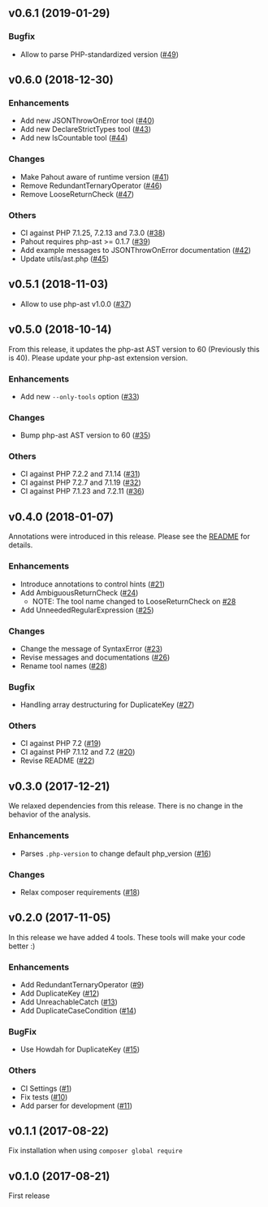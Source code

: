 ## v0.6.1 (2019-01-29)

### Bugfix

- Allow to parse PHP-standardized version ([#49](https://github.com/wata727/pahout/pull/49))

## v0.6.0 (2018-12-30)

### Enhancements

- Add new JSONThrowOnError tool ([#40](https://github.com/wata727/pahout/pull/40))
- Add new DeclareStrictTypes tool ([#43](https://github.com/wata727/pahout/pull/43))
- Add new IsCountable tool ([#44](https://github.com/wata727/pahout/pull/44))

### Changes

- Make Pahout aware of runtime version ([#41](https://github.com/wata727/pahout/pull/41))
- Remove RedundantTernaryOperator ([#46](https://github.com/wata727/pahout/pull/46))
- Remove LooseReturnCheck ([#47](https://github.com/wata727/pahout/pull/47))

### Others

- CI against PHP 7.1.25, 7.2.13 and 7.3.0 ([#38](https://github.com/wata727/pahout/pull/38))
- Pahout requires php-ast >= 0.1.7 ([#39](https://github.com/wata727/pahout/pull/39))
- Add example messages to JSONThrowOnError documentation ([#42](https://github.com/wata727/pahout/pull/42))
- Update utils/ast.php ([#45](https://github.com/wata727/pahout/pull/45))

## v0.5.1 (2018-11-03)

- Allow to use php-ast v1.0.0 ([#37](https://github.com/wata727/pahout/pull/37))

## v0.5.0 (2018-10-14)

From this release, it updates the php-ast AST version to 60 (Previously this is 40). Please update your php-ast extension version.

### Enhancements

- Add new `--only-tools` option ([#33](https://github.com/wata727/pahout/pull/33))

### Changes

- Bump php-ast AST version to 60 ([#35](https://github.com/wata727/pahout/pull/35))

### Others

- CI against PHP 7.2.2 and 7.1.14 ([#31](https://github.com/wata727/pahout/pull/31))
- CI against PHP 7.2.7 and 7.1.19 ([#32](https://github.com/wata727/pahout/pull/32))
- CI against PHP 7.1.23 and 7.2.11 ([#36](https://github.com/wata727/pahout/pull/36))

## v0.4.0 (2018-01-07)

Annotations were introduced in this release. Please see the [README](https://github.com/wata727/pahout/blob/0.4.0/README.md#annotation) for details.

### Enhancements

- Introduce annotations to control hints ([#21](https://github.com/wata727/pahout/pull/21))
- Add AmbiguousReturnCheck ([#24](https://github.com/wata727/pahout/pull/24))
  - NOTE: The tool name changed to LooseReturnCheck on [#28](https://github.com/wata727/pahout/pull/28)
- Add UnneededRegularExpression ([#25](https://github.com/wata727/pahout/pull/25))

### Changes

- Change the message of SyntaxError ([#23](https://github.com/wata727/pahout/pull/23))
- Revise messages and documentations ([#26](https://github.com/wata727/pahout/pull/26))
- Rename tool names ([#28](https://github.com/wata727/pahout/pull/28))

### Bugfix

- Handling array destructuring for DuplicateKey ([#27](https://github.com/wata727/pahout/pull/27))

### Others

- CI against PHP 7.2 ([#19](https://github.com/wata727/pahout/pull/19))
- CI against PHP 7.1.12 and 7.2 ([#20](https://github.com/wata727/pahout/pull/20))
- Revise README ([#22](https://github.com/wata727/pahout/pull/22))

## v0.3.0 (2017-12-21)

We relaxed dependencies from this release. There is no change in the behavior of the analysis.

### Enhancements

- Parses `.php-version` to change default php_version ([#16](https://github.com/wata727/pahout/pull/16))

### Changes

- Relax composer requirements ([#18](https://github.com/wata727/pahout/pull/18))

## v0.2.0 (2017-11-05)

In this release we have added 4 tools. These tools will make your code better :)

### Enhancements

- Add RedundantTernaryOperator ([#9](https://github.com/wata727/pahout/pull/9))
- Add DuplicateKey ([#12](https://github.com/wata727/pahout/pull/12))
- Add UnreachableCatch ([#13](https://github.com/wata727/pahout/pull/13))
- Add DuplicateCaseCondition ([#14](https://github.com/wata727/pahout/pull/14))

### BugFix

- Use Howdah for DuplicateKey ([#15](https://github.com/wata727/pahout/pull/15))

### Others

- CI Settings ([#1](https://github.com/wata727/pahout/pull/1))
- Fix tests ([#10](https://github.com/wata727/pahout/pull/10))
- Add parser for development ([#11](https://github.com/wata727/pahout/pull/11))

## v0.1.1 (2017-08-22)

Fix installation when using `composer global require`

## v0.1.0 (2017-08-21)

First release

